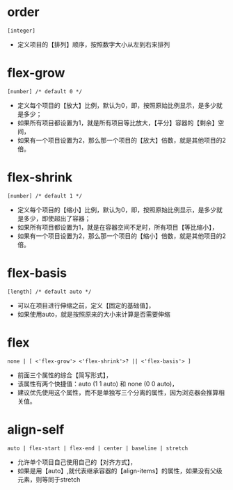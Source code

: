 # order 
`[integer]`
- 定义项目的【排列】顺序，按照数字大小从左到右来排列


# flex-grow 
`[number] /* default 0 */`
- 定义每个项目的【放大】比例，默认为0，即，按照原始比例显示，是多少就是多少；
- 如果所有项目都设置为1，就是所有项目等比放大，【平分】容器的【剩余】空间，
- 如果有一个项目设置为2，那么那一个项目的【放大】倍数，就是其他项目的2倍。


# flex-shrink
`[number] /* default 1 */`
- 定义每个项目的【缩小】比例，默认为0，即，按照原始比例显示，是多少就是多少，即使超出了容器；
- 如果所有项目都设置为1，就是在容器空间不足时，所有项目【等比缩小】，
- 如果有一个项目设置为2，那么那一个项目的【缩小】倍数，就是其他项目的2倍。


# flex-basis
`[length] /* default auto */`
- 可以在项目进行伸缩之前，定义【固定的基础值】，
- 如果使用auto，就是按照原来的大小来计算是否需要伸缩


# flex
`none | [ <'flex-grow'> <'flex-shrink'>? || <'flex-basis'> ]`
- 前面三个属性的综合【简写形式】，
- 该属性有两个快捷值：auto (1 1 auto) 和 none (0 0 auto)，
- 建议优先使用这个属性，而不是单独写三个分离的属性，因为浏览器会推算相关值。

# align-self
`auto | flex-start | flex-end | center | baseline | stretch`
- 允许单个项目自己使用自己的【对齐方式】，
- 如果是用【auto】,就代表继承容器的【align-items】的属性，如果没有父级元素，则等同于stretch